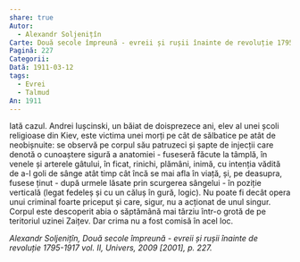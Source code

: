 ```yaml
---
share: true
Autor:
  - Alexandr Soljenițîn
Carte: Două secole împreună - evreii și rușii înainte de revoluție 1795-1917 vol. II, Univers, 2009
Pagină: 227
Categorii: 
Dată: 1911-03-12
tags:
  - Evrei
  - Talmud
An: 1911
---
```


Iată cazul. Andrei Iușcinski, un băiat de doisprezece ani, elev al unei școli religioase din Kiev, este victima unei morți pe cât de sălbatice pe atât de neobișnuite: se observă pe corpul său patruzeci și șapte de injecții care denotă o cu­noaștere sigură a anatomiei - fuseseră făcute la tâmplă, în venele și arterele gâtului, în ficat, rinichi, plămâni, inimă, cu intenția vădită de a-l goli de sânge atât timp cât încă se mai afla în viață, și, pe deasupra, fusese ținut - după urmele lăsate prin scurgerea sângelui - în poziție verticală (legat fe­deleș și cu un căluș în gură, logic). Nu poate fi decât opera unui criminal foarte priceput și care, sigur, nu a acționat de unul singur. Corpul este descoperit abia o săptămână mai târziu într-o grotă de pe teritoriul uzinei Zaițev. Dar crima nu a fost comisă în acel loc.

*Alexandr Soljenițîn, Două secole împreună - evreii și rușii înainte de revoluție 1795-1917 vol. II, Univers, 2009 [2001], p. 227.*
